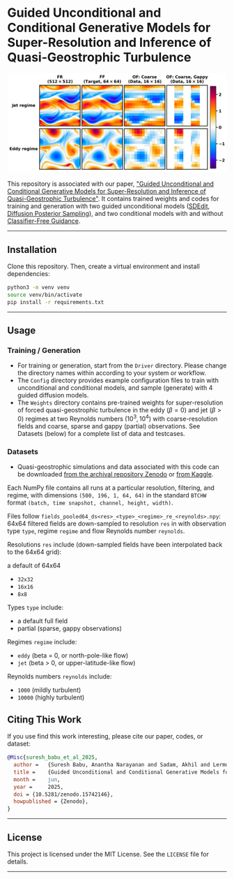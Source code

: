 # Guided Unconditional and Conditional Generative Models for Super-Resolution and Inference of Quasi-Geostrophic Turbulence

![alt text](img/test_cases.png)  

This repository is associated with our paper, ["Guided Unconditional and Conditional Generative Models for Super-Resolution and Inference of Quasi-Geostrophic Turbulence"](arxiv). It contains trained weights and codes for training and generation with two guided unconditional models ([SDEdit](https://arxiv.org/abs/2108.01073), [Diffusion Posterior Sampling](https://arxiv.org/abs/2209.14687)), and two conditional models with and without [Classifier-Free Guidance](https://arxiv.org/abs/2207.12598).  

---
## Installation

Clone this repository. Then, create a virtual environment and install dependencies:
   ```bash
   python3 -m venv venv
   source venv/bin/activate
   pip install -r requirements.txt
   ```
---
## Usage

### Training / Generation

- For training or generation, start from the `Driver` directory. Please change the directory names within according to your system or workflow. 
- The `Config` directory provides example configuration files to train with unconditional and conditional models, and sample (generate) with 4 guided diffusion models.
- The `Weights` directory contains pre-trained weights for super-resolution of forced quasi-geostrophic turbulence in the eddy ($\beta = 0$) and jet ($\beta > 0$) regimes at two Reynolds numbers ($10^3, 10^4$) with coarse-resolution fields and coarse, sparse and gappy (partial) observations. See Datasets (below) for a complete list of data and testcases.

### Datasets

- Quasi-geostrophic simulations and data associated with this code can be downloaded [from the archival repository Zenodo](https://zenodo.org/records/15742146) or [from Kaggle](https://www.kaggle.com/datasets/akhilsadam/quasi-geostrophic-beta-plane-super-resolution).

Each NumPy file contains all runs at a particular resolution, filtering, and regime, with dimensions `(500, 196, 1, 64, 64)` in the standard `BTCHW` format `(batch, time snapshot, channel, height, width)`.

Files follow `fields_pooled64_ds<res>_<type>_<regime>_re_<reynolds>.npy`: 64x64 filtered fields are down-sampled to resolution `res` in with observation type `type`, regime `regime` and flow Reynolds number `reynolds`.

Resolutions `res` include (down-sampled fields have been interpolated back to the 64x64 grid):

a default of 64x64
- `32x32`
- `16x16`
- `8x8`

Types `type` include:

- a default full field
- partial (sparse, gappy observations)

Regimes `regime` include:

- `eddy` (beta = 0, or north-pole-like flow)
- `jet` (beta > 0, or upper-latitude-like flow)

Reynolds numbers `reynolds` include:

- `1000` (mildly turbulent)
- `10000` (highly turbulent)

## Citing This Work

If you use find this work interesting, please cite our paper, codes, or dataset:

```bibtex
@Misc{suresh_babu_et_al_2025,
  author =	 {Suresh Babu, Anantha Narayanan and Sadam, Akhil and Lermusiaux, Pierre F. J.},
  title =	 {Guided Unconditional and Conditional Generative Models for Super-Resolution and Inference of Quasi-Geostrophic Turbulence [{D}ataset]},
  month =	 jun,
  year =	 2025,
  doi = {10.5281/zenodo.15742146},
  howpublished = {Zenodo},
}
```
---

## License

This project is licensed under the MIT License. See the `LICENSE` file for details.

---
